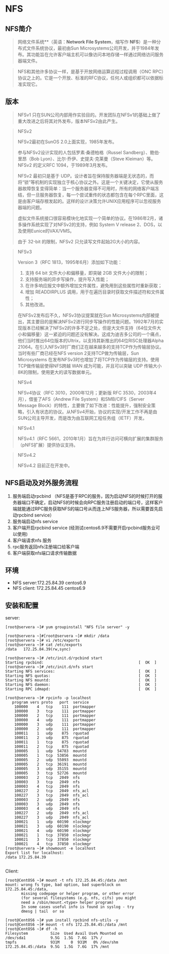 # NFS

## NFS简介

> 网络文件系统**（英语：**Network File System**，缩写作 **NFS**）是一种分布式文件系统协议，最初由Sun Microsystems公司开发，并于1984年发布。其功能旨在允许客户端主机可以像访问本地存储一样通过网络访问服务器端文件。

> NFS和其他许多协议一样，是基于开放网络运算远程过程调用（ONC RPC）协议之上的。它是一个开放、标准的RFC协议，任何人或组织都可以依据标准实现它。

## 版本

>NFSv1 只在SUN公司内部用作实验目的。开发团队在NFSv1的基础上做了重大改进之后将其对外发布，版本NFSv2由此产生。

> NFSv2
>
> NFSv2最初在SunOS 2.0上面实现，1985年发布。
>
> 参与NFSv2设计实现的人包括罗素·桑德柏格（Russel Sandberg）、鲍伯·里昂（Bob Lyon）、比尔·乔伊、史提夫·克莱曼（Steve Kleiman）等。NFSv2 的定义RFC 1094，于1989年3月发布。
>
> NFSv2 最初只是基于 UDP。设计者旨在保持服务器端是无状态的，而将“锁”等机制的实现独立于核心协议之外。这是一个关键决定，它使从服务器故障恢复变得简单：当一个服务器变得不可用时，所有的网络客户端冻结，但一旦服务器恢复，每一个尝试重传的状态都包含在每个RPC里面，这是由客户端存根发起的。这样的设计决策允许UNIX应用程序可以忽视服务器端的问题。
>
> 虚拟文件系统接口很容易模块化地实现一个简单的协议。在1986年2月，诸多操作系统实现了对NFSv2的支持，例如 System V release 2、DOS，以及使用Eunice的VAX/VMS。
>
> 由于 32-bit 的限制，NFSv2 只允读写文件起始2G大小的内容。

> NFSv3
>
> Version 3（RFC 1813，1995年6月）添加如下功能：
>
> 1. 支持 64 bit 文件大小和偏移量，即突破 2GB 文件大小的限制；
> 2. 支持服务端的异步写操作，提升写入性能；
> 3. 在许多响应报文中额外增加文件属性，避免用到这些属性时重新获取；
> 4. 增加 READDIRPLUS 调用，用于在遍历目录时获取文件描述符和文件属性；
> 5. 其他改进。
>
> 在NFSv2发布后不久，NFSv3协议提案就在Sun Microsystems内部被提出，其主要目的是解决NFSv2进行同步写操作的性能问题。1992年7月的实现版本已经解决了NFSv2的许多不足之处，但是大文件支持（64位文件大小和偏移量）这一紧迫的问题还没有解决。这成为迪吉多公司的一个痛点，他们当时推出64位版本的Ultrix，以支持其新推出的64位RISC处理器Alpha 21064。在引入NFSv3时厂商们正在越来越多的支持TCP作为传输层协议。当时有些厂商已经在NFS version 2支持TCP做为传输层，Sun Microsystems 在发布NFSv3时也增加了将TCP作为传输层的支持。使用TCP做传输层使得NFS跨越 WAN 成为可能，并且可以突破 UDP 传输大小8K的限制，使用更大的读写数据单元。

> NFSv4
>
> NFSv4协议（RFC 3010，2000年12月；更新版 RFC 3530，2003年4月），借鉴了AFS（Andrew File System）和SMB/CIFS（Server Message Block）的特性，主要做了如下改进：性能提升，强制安全策略，引入有状态的协议。从NFSv4开始，协议的实现/开发工作不再是由SUN公司主导开发，而是改为由互联网工程任务组（IETF）开发。

> NFSv4.1
>
> NFSv4.1（RFC 5661，2010年1月）旨在为并行访问可横向扩展的集群服务（pNFS扩展）提供协议支持。

> NFSv4.2
>
> NFSv4.2 目前正在开发中。

## NFS启动及对外服务流程

1. 服务端启动rpcbind （NFS是基于RPC的服务，因为启动NFS的时候打开的服务器端口不确定，启动NFS的时候会向RPC服务注册启动的端口号，这样客户端就能通过RPC服务获取NFS的端口号从而连上NFS服务器，所以需要首先启动rpcbind service）
2. 服务端启动nfs service
3. 客户端开启rpcbind service (经测试centos6.9不需要开启rpcbind服务业可以使用)
4. 客户端请求nfs 服务
5. rpc服务返回nfs注册端口给客户端
6. 客户端获取nfs端口请求传输数据

## 环境

* NFS server:172.25.84.39  centos6.9 
* NFS client: 172.25.84.45   centos6.9

## 安装和配置

server:

```Shell
[root@servera ~]# yum groupinstall "NFS file server" -y

[root@servera ~]#[root@servera ~]# mkdir /data
[root@servera ~]# vi /etc/exports
[root@servera ~]# cat /etc/exports
/data   172.25.84.39(rw,sync)

[root@servera ~]# /etc/init.d/rpcbind start
Starting rpcbind:                                          [  OK  ]
[root@servera ~]# /etc/init.d/nfs start
Starting NFS services:                                     [  OK  ]
Starting NFS quotas:                                       [  OK  ]
Starting NFS mountd:                                       [  OK  ]
Starting NFS daemon:                                       [  OK  ]
Starting RPC idmapd:                                       [  OK  ]

[root@servera ~]# rpcinfo -p localhost
   program vers proto   port  service
    100000    4   tcp    111  portmapper
    100000    3   tcp    111  portmapper
    100000    2   tcp    111  portmapper
    100000    4   udp    111  portmapper
    100000    3   udp    111  portmapper
    100000    2   udp    111  portmapper
    100011    1   udp    875  rquotad
    100011    2   udp    875  rquotad
    100011    1   tcp    875  rquotad
    100011    2   tcp    875  rquotad
    100005    1   udp  54783  mountd
    100005    1   tcp  53856  mountd
    100005    2   udp  55093  mountd
    100005    2   tcp  36191  mountd
    100005    3   udp  35155  mountd
    100005    3   tcp  52726  mountd
    100003    2   tcp   2049  nfs
    100003    3   tcp   2049  nfs
    100003    4   tcp   2049  nfs
    100227    2   tcp   2049  nfs_acl
    100227    3   tcp   2049  nfs_acl
    100003    2   udp   2049  nfs
    100003    3   udp   2049  nfs
    100003    4   udp   2049  nfs
    100227    2   udp   2049  nfs_acl
    100227    3   udp   2049  nfs_acl
    100021    1   udp  60190  nlockmgr
    100021    3   udp  60190  nlockmgr
    100021    4   udp  60190  nlockmgr
    100021    1   tcp  37850  nlockmgr
    100021    3   tcp  37850  nlockmgr
    100021    4   tcp  37850  nlockmgr
[root@servera ~]# showmount -e localhost
Export list for localhost:
/data 172.25.84.39


```

Client:

```Shell
[root@CentOS6 ~]# mount -t nfs 172.25.84.45:/data /mnt
mount: wrong fs type, bad option, bad superblock on 172.25.84.45:/data,
       missing codepage or helper program, or other error
       (for several filesystems (e.g. nfs, cifs) you might
       need a /sbin/mount.<type> helper program)
       In some cases useful info is found in syslog - try
       dmesg | tail  or so

[root@CentOS6 ~]# yum install rpcbind nfs-utils -y
[root@CentOS6 ~]# mount -t nfs 172.25.84.45:/data /mnt
[root@CentOS6 ~]# df -h
Filesystem          Size  Used Avail Use% Mounted on
/dev/sda1           9.5G  1.5G  7.6G  17% /
tmpfs               931M     0  931M   0% /dev/shm
172.25.84.45:/data  9.5G  1.5G  7.6G  17% /mnt

```

